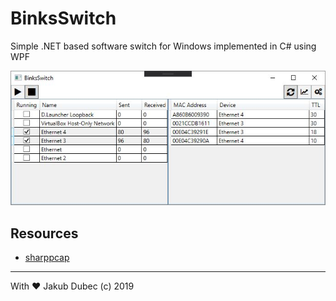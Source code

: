 # BinksSwitch

Simple .NET based software switch for Windows implemented in C# using WPF

![](docs/screenshots/MainWindow.jpg)

## Resources

- [sharppcap](https://github.com/chmorgan/sharppcap)

---
 With ❤️ Jakub Dubec (c) 2019
